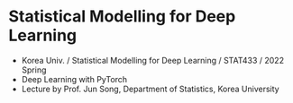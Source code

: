 # Statistical Modelling for Deep Learning
- Korea Univ. / Statistical Modelling for Deep Learning / STAT433 / 2022 Spring
- Deep Learning with PyTorch
- Lecture by Prof. Jun Song, Department of Statistics, Korea University
